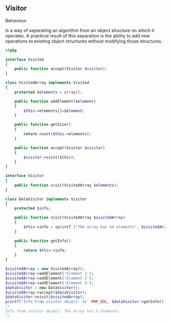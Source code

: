 Visitor
-

Behaviour.

Is a way of separating an algorithm from an object structure
on which it operates. A practical result of this separation
is the ability to add new operations to existing object structures
without modifying those structures.

````php
<?php

interface Visited
{
    public function accept(Visitor $visitor);
}

class VisitedArray implements Visited
{
    protected $elements = array();

    public function addElement($element)
    {
        $this->elements[]=$element;
    }

    public function getSize()
    {
        return count($this->elements);
    }

    public function accept(Visitor $visitor)
    {
        $visitor->visit($this);
    }
}

interface Visitor
{
    public function visit(VisitedArray $elements);
}

class DataVisitor implements Visitor
{
    protected $info;

    public function visit(VisitedArray $visitedArray)
    {
        $this->info = sprintf ("The array has %d elements", $visitedArray->getSize());
    }

    public function getInfo()
    {
        return $this->info;
    }
}

$visitedArray = new VisitedArray();
$visitedArray->addElement('Element 1');
$visitedArray->addElement('Element 2');
$visitedArray->addElement('Element 3');
$dataVisitor = new DataVisitor();
$visitedArray->accept($dataVisitor);
$dataVisitor->visit($visitedArray);
printf('Info from visitor object: %s'.PHP_EOL, $dataVisitor->getInfo());
/*
Info from visitor object: The array has 3 elements
*/
````
